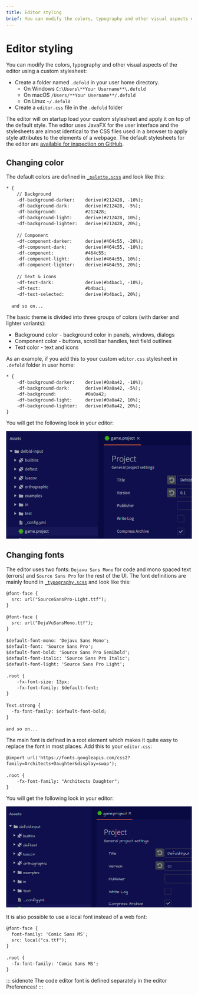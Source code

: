 ```yaml
---
title: Editor styling
brief: You can modify the colors, typography and other visual aspects of the editor using a custom stylesheet.
---
```


# Editor styling

You can modify the colors, typography and other visual aspects of the editor using a custom stylesheet:

* Create a folder named `.defold` in your user home directory.
  * On Windows `C:\Users\**Your Username**\.defold`
  * On macOS `/Users/**Your Username**/.defold`
  * On Linux `~/.defold`
* Create a `editor.css` file in the `.defold` folder

The editor will on startup load your custom stylesheet and apply it on top of the default style. The editor uses JavaFX for the user interface and the stylesheets are almost identical to the CSS files used in a browser to apply style attributes to the elements of a webpage. The default stylesheets for the editor are [available for inspection on GitHub](https://github.com/defold/defold/tree/editor-dev/editor/styling/stylesheets/base).

## Changing color

The default colors are defined in [`_palette.scss`](https://github.com/defold/defold/blob/editor-dev/editor/styling/stylesheets/base/_palette.scss) and look like this:

```
* {
	// Background
	-df-background-darker:    derive(#212428, -10%);
	-df-background-dark:      derive(#212428, -5%);
	-df-background:           #212428;
	-df-background-light:     derive(#212428, 10%);
	-df-background-lighter:   derive(#212428, 20%);

	// Component
	-df-component-darker:     derive(#464c55, -20%);
	-df-component-dark:       derive(#464c55, -10%);
	-df-component:            #464c55;
	-df-component-light:      derive(#464c55, 10%);
	-df-component-lighter:    derive(#464c55, 20%);

	// Text & icons
	-df-text-dark:            derive(#b4bac1, -10%);
	-df-text:                 #b4bac1;
	-df-text-selected:        derive(#b4bac1, 20%);

  and so on...
```

The basic theme is divided into three groups of colors (with darker and lighter variants):

* Background color - background color in panels, windows, dialogs
* Component color - buttons, scroll bar handles, text field outlines
* Text color - text and icons

As an example, if you add this to your custom `editor.css` stylesheet in `.defold` folder in user home:

```
* {
	-df-background-darker:    derive(#0a0a42, -10%);
	-df-background-dark:      derive(#0a0a42, -5%);
	-df-background:           #0a0a42;
	-df-background-light:     derive(#0a0a42, 10%);
	-df-background-lighter:   derive(#0a0a42, 20%);
}
```

You will get the following look in your editor:

![](images/editor/editor-styling-color.png)


## Changing fonts

The editor uses two fonts: `Dejavu Sans Mono` for code and mono spaced text (errors) and `Source Sans Pro` for the rest of the UI. The font definitions are mainly found in [`_typography.scss`](https://github.com/defold/defold/blob/editor-dev/editor/styling/stylesheets/base/_typography.scss) and look like this:

```
@font-face {
  src: url("SourceSansPro-Light.ttf");
}

@font-face {
  src: url("DejaVuSansMono.ttf");
}

$default-font-mono: 'Dejavu Sans Mono';
$default-font: 'Source Sans Pro';
$default-font-bold: 'Source Sans Pro Semibold';
$default-font-italic: 'Source Sans Pro Italic';
$default-font-light: 'Source Sans Pro Light';

.root {
    -fx-font-size: 13px;
    -fx-font-family: $default-font;
}

Text.strong {
  -fx-font-family: $default-font-bold;
}

and so on...
```

The main font is defined in a root element which makes it quite easy to replace the font in most places. Add this to your `editor.css`:

```
@import url('https://fonts.googleapis.com/css2?family=Architects+Daughter&display=swap');

.root {
    -fx-font-family: "Architects Daughter";
}
```

You will get the following look in your editor:

![](images/editor/editor-styling-fonts.png)

It is also possible to use a local font instead of a web font:

```
@font-face {
  font-family: 'Comic Sans MS';
  src: local("cs.ttf");
}

.root {
  -fx-font-family: 'Comic Sans MS';
}
```

::: sidenote
The code editor font is defined separately in the editor Preferences!
:::
